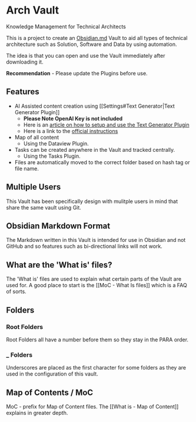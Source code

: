 # Arch Vault
Knowledge Management for Technical Architects

This is a project to create an [Obsidian.md](https://obsidian.md/) Vault to aid all types of technical architecture such as Solution, Software and Data by using automation.

The idea is that you can open and use the Vault immediately after downloading it.

**Recommendation** - Please update the Plugins before use.



## Features
- AI Assisted content creation using  [[Settings#Text Generator|Text Generator Plugin]] 
	- **Please Note OpenAI Key is not included**
	- Here is an [article on how to setup and use the Text Generator Plugin](https://medium.com/os-techblog/obsidians-open-ai-gtp-3-text-generator-980d64e0067f)
	- Here is a link to the [official instructions](https://github.com/nhaouari/obsidian-textgenerator-plugin)
- Map of all content
	- Using the Dataview Plugin.
- Tasks can be created anywhere in the Vault and tracked centrally.
	- Using the Tasks Plugin.
- Files are automatically moved to the correct folder based on hash tag or file name.


## Multiple Users
This Vault has been specifically design with mulitple users in mind that share the same vault using Git.

## Obsidian Markdown Format
The Markdown written in this Vault is intended for use in Obsidian and not GitHub and so features such as bi-directional links will not work.


## What are the 'What is' files?
The 'What is' files are used to explain what certain parts of the Vault are used for.
A good place to start is the [[MoC - What Is files]] which is a FAQ of sorts.

## Folders

### Root Folders
Root Folders all have a number before them so they stay in the PARA order.

### _ Folders
Underscores are placed as the first character for some folders as they are used in the configuration of this vault.


## Map of Contents / MoC
MoC - prefix for Map of Content files. The [[What is - Map of Content]] explains in greater depth.
